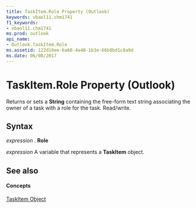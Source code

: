 ```yaml
---
title: TaskItem.Role Property (Outlook)
keywords: vbaol11.chm1741
f1_keywords:
- vbaol11.chm1741
ms.prod: outlook
api_name:
- Outlook.TaskItem.Role
ms.assetid: 122d18ee-6a60-4a40-1b3e-66b8bd1c8a9d
ms.date: 06/08/2017
---
```



# TaskItem.Role Property (Outlook)

Returns or sets a  **String** containing the free-form text string associating the owner of a task with a role for the task. Read/write.


## Syntax

 _expression_ . **Role**

 _expression_ A variable that represents a **TaskItem** object.


## See also


#### Concepts


[TaskItem Object](taskitem-object-outlook.md)


